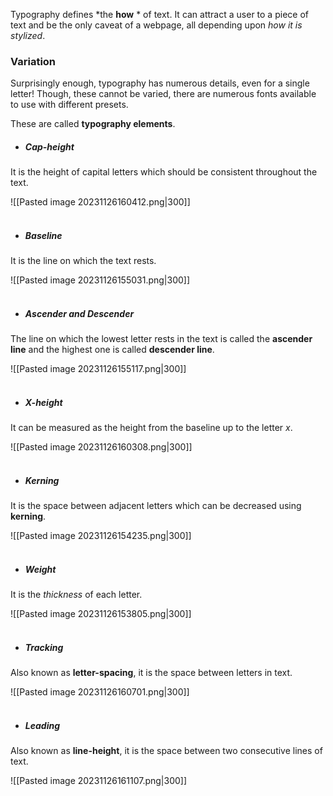 Typography defines *the **how** * of text. It can attract a user to a piece of text and be the only caveat of a webpage, all depending upon *how it is stylized*.

### Variation
Surprisingly enough, typography has numerous details, even for a single letter! Though, these cannot be varied, there are numerous fonts available to use with different presets. 

These are called **typography elements**.

* ##### Cap-height
It is the height of capital letters which should be consistent throughout the text.

  ![[Pasted image 20231126160412.png|300]]
  <br><br>

* ##### Baseline
It is the line on which the text rests.

   ![[Pasted image 20231126155031.png|300]]
   <br><br>

* ##### Ascender and Descender
The line on which the lowest letter rests in the text is called the **ascender line** and the highest one is called **descender line**.

  ![[Pasted image 20231126155117.png|300]]
<br><br>

* ##### X-height
It can be measured as the height from the baseline up to the letter *x*.

  ![[Pasted image 20231126160308.png|300]]
  <br><br>

* ##### Kerning
It is the space between adjacent letters which can be decreased using **kerning**.

  ![[Pasted image 20231126154235.png|300]]
  <br><br>

* ##### Weight
It is the *thickness* of each letter.

  ![[Pasted image 20231126153805.png|300]]
  <br><br>
  
* ##### Tracking
Also known as **letter-spacing**, it is the space between letters in text.

  ![[Pasted image 20231126160701.png|300]]
<br><br>

* ##### Leading
Also known as **line-height**, it is the space between two consecutive lines of text.

  ![[Pasted image 20231126161107.png|300]]

